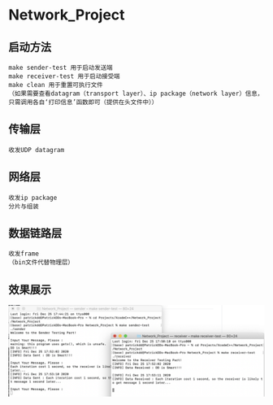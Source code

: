 # Network_Project

## 启动方法
    make sender-test 用于启动发送端
    make receiver-test 用于启动接受端
    make clean 用于重置可执行文件
    （如果需要查看datagram（transport layer）、ip package（network layer）信息，只需调用各自‘打印信息’函数即可（提供在头文件中））

## 传输层
    收发UDP datagram

## 网络层
    收发ip package
    分片与组装
## 数据链路层
    收发frame
    （bin文件代替物理层）

## 效果展示
![](1.png)


